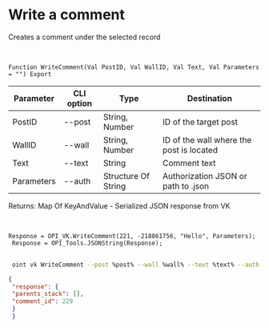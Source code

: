 ﻿---
sidebar_position: 4
---

# Write a comment
 Creates a comment under the selected record


<br/>


`Function WriteComment(Val PostID, Val WallID, Val Text, Val Parameters = "") Export`

 | Parameter | CLI option | Type | Destination |
 |-|-|-|-|
 | PostID | --post | String, Number | ID of the target post |
 | WallID | --wall | String, Number | ID of the wall where the post is located |
 | Text | --text | String | Comment text |
 | Parameters | --auth | Structure Of String | Authorization JSON or path to .json |

 
 Returns: Map Of KeyAndValue - Serialized JSON response from VK

<br/>




```bsl title="Code example"
Response = OPI_VK.WriteComment(221, -218861756, "Hello", Parameters);
 Response = OPI_Tools.JSONString(Response);
```
	


```sh title="CLI command example"
 
 oint vk WriteComment --post %post% --wall %wall% --text %text% --auth %auth%

```

```json title="Result"
{
 "response": {
 "parents_stack": [],
 "comment_id": 229
 }
 }
```
